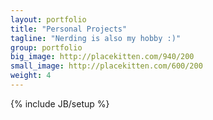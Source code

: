 ```yaml
---
layout: portfolio
title: "Personal Projects"
tagline: "Nerding is also my hobby :)"
group: portfolio
big_image: http://placekitten.com/940/200
small_image: http://placekitten.com/600/200
weight: 4
---
```

{% include JB/setup %}


